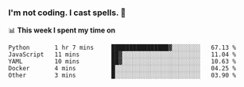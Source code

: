 ### I'm not coding. I cast spells. 🎩

📊 **This week I spent my time on**
<!--START_SECTION:waka-->
```text
Python       1 hr 7 mins     ████████████████▓░░░░░░░░   67.13 % 
JavaScript   11 mins         ██▓░░░░░░░░░░░░░░░░░░░░░░   11.04 % 
YAML         10 mins         ██▓░░░░░░░░░░░░░░░░░░░░░░   10.63 % 
Docker       4 mins          █░░░░░░░░░░░░░░░░░░░░░░░░   04.25 % 
Other        3 mins          █░░░░░░░░░░░░░░░░░░░░░░░░   03.90 % 
```
<!--END_SECTION:waka-->
